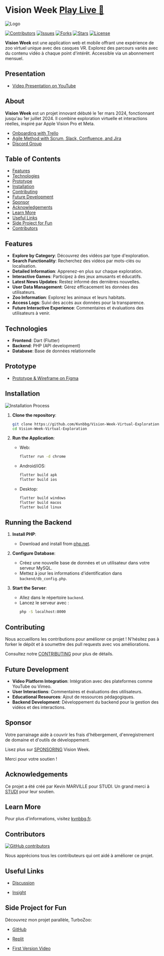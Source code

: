 # Vision Week [Play Live 🚀](https://vision-week-783f01d43fbd.herokuapp.com/)

![Logo](img/logo.png)

[![Contributors](https://img.shields.io/github/contributors/Kvnbbg/Vision-Week-Virtual-Exploration)](https://github.com/Kvnbbg/Vision-Week-Virtual-Exploration/graphs/contributors)
[![Issues](https://img.shields.io/github/issues/Kvnbbg/Vision-Week-Virtual-Exploration)](https://github.com/Kvnbbg/Vision-Week-Virtual-Exploration/issues)
[![Forks](https://img.shields.io/github/forks/Kvnbbg/Vision-Week-Virtual-Exploration)](https://github.com/Kvnbbg/Vision-Week-Virtual-Exploration/network)
[![Stars](https://img.shields.io/github/stars/Kvnbbg/Vision-Week-Virtual-Exploration)](https://github.com/Kvnbbg/Vision-Week-Virtual-Exploration/stargazers)
[![License](https://img.shields.io/github/license/Kvnbbg/Vision-Week-Virtual-Exploration)](https://github.com/Kvnbbg/Vision-Week-Virtual-Exploration/blob/main/LICENSE)

**Vision Week** est une application web et mobile offrant une expérience de zoo virtuel unique avec des casques VR. Explorez des parcours variés avec du contenu vidéo à chaque point d'intérêt. Accessible via un abonnement mensuel.

## Presentation

- [Video Presentation on YouTube]()

## About


**Vision Week** est un projet innovant débuté le 1er mars 2024, fonctionnant jusqu'au 1er juillet 2024. Il combine exploration virtuelle et interactions réelles, inspiré par Apple Vision Pro et Meta.

- [Onboarding with Trello](https://trello.com/invite/b/d0s3w1dC/ATTI06fd9d3a996d76b6a64f03d769128607E026F6C8/kvnbbg-vision-week-virtual-explorat)
- [Agile Method with Scrum, Slack, Confluence, and Jira](https://join.slack.com/t/kvnbbgworkspace/shared_invite/zt-2l36m5wvl-rhrPKr0n5O9B_flmlsQbKw)
- [Discord Group](https://discord.com/invite/wppHraKvQF)

## Table of Contents

- [Features](#features)
- [Technologies](#technologies)
- [Prototype](#prototype)
- [Installation](#installation)
- [Contributing](#contributing)
- [Future Development](#future-development)
- [Sponsor](#sponsor)
- [Acknowledgements](#acknowledgements)
- [Learn More](#learn-more)
- [Useful Links](#useful-links)
- [Side Project for Fun](#side-project-for-fun)
- [Contributors](#contributors)

## Features

- **Explore by Category**: Découvrez des vidéos par type d'exploration.
- **Search Functionality**: Recherchez des vidéos par mots-clés ou localisation.
- **Detailed Information**: Apprenez-en plus sur chaque exploration.
- **Interactive Games**: Participez à des jeux amusants et éducatifs.
- **Latest News Updates**: Restez informé des dernières nouvelles.
- **User Data Management**: Gérez efficacement les données des utilisateurs.
- **Zoo Information**: Explorez les animaux et leurs habitats.
- **Access Logs**: Suivi des accès aux données pour la transparence.
- **Future Interactive Experience**: Commentaires et évaluations des utilisateurs à venir.

## Technologies

- **Frontend**: Dart (Flutter)
- **Backend**: PHP (API development)
- **Database**: Base de données relationnelle

## Prototype

- [Prototype & Wireframe on Figma](https://codepen.io/Kvnbbg-the-animator/pen/VwOypXB)

## Installation

![Installation Process](img/install.png)

1. **Clone the repository**:
   ```bash
   git clone https://github.com/Kvnbbg/Vision-Week-Virtual-Exploration.git
   cd Vision-Week-Virtual-Exploration
   ```

2. **Run the Application**:
   - Web: 
     ```bash
     flutter run -d chrome
     ```
   - Android/iOS: 
     ```bash
     flutter build apk
     flutter build ios
     ```
   - Desktop:
     ```bash
     flutter build windows
     flutter build macos
     flutter build linux
     ```

## Running the Backend

1. **Install PHP**:
   - Download and install from [php.net](https://www.php.net/).

2. **Configure Database**:
   - Créez une nouvelle base de données et un utilisateur dans votre serveur MySQL.
   - Mettez à jour les informations d'identification dans `backend/db_config.php`.

3. **Start the Server**:
   - Allez dans le répertoire `backend`.
   - Lancez le serveur avec :
     ```bash
     php -S localhost:8000
     ```

## Contributing

Nous accueillons les contributions pour améliorer ce projet ! N'hésitez pas à forker le dépôt et à soumettre des pull requests avec vos améliorations.

Consultez notre [CONTRIBUTING](CONTRIBUTING.md) pour plus de détails.

## Future Development

- **Video Platform Integration**: Intégration avec des plateformes comme YouTube ou Vimeo.
- **User Interactions**: Commentaires et évaluations des utilisateurs.
- **Educational Resources**: Ajout de ressources pédagogiques.
- **Backend Development**: Développement du backend pour la gestion des vidéos et des interactions.

## Sponsor

Votre parrainage aide à couvrir les frais d'hébergement, d'enregistrement de domaine et d'outils de développement.

Lisez plus sur [SPONSORING](SPONSORING.md) Vision Week.

Merci pour votre soutien !

## Acknowledgements

Ce projet a été créé par Kevin MARVILLE pour STUDI. Un grand merci à [STUDI](https://studi.com) pour leur soutien.

## Learn More

Pour plus d'informations, visitez [kvnbbg.fr](https://kvnbbg.fr).

## Contributors

[![GitHub contributors](https://contrib.rocks/image?repo=Kvnbbg/Vision-Week-Virtual-Exploration)](https://github.com/Kvnbbg/Vision-Week-Virtual-Exploration/graphs/contributors)

Nous apprécions tous les contributeurs qui ont aidé à améliorer ce projet.

## Useful Links

- [Discussion](https://github.com/Kvnbbg/Vision-Week-Virtual-Exploration/discussions)

- [Insight](https://github.com/Kvnbbg/Vision-Week-Virtual-Exploration/settings/access)

## Side Project for Fun

Découvrez mon projet parallèle, TurboZoo:
- [GitHub](https://github.com/Kvnbbg/TurboZoo)

- [Replit](https://replit.com/@kvnbbg/TurboZoo)

- [First Version Video](https://www.youtube.com/watch?v=iS9uFwMw1SM)